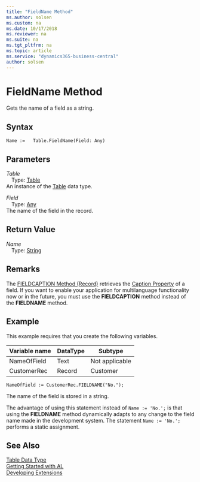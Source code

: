 ```yaml
---
title: "FieldName Method"
ms.author: solsen
ms.custom: na
ms.date: 10/17/2018
ms.reviewer: na
ms.suite: na
ms.tgt_pltfrm: na
ms.topic: article
ms.service: "dynamics365-business-central"
author: solsen
---
```

[//]: # (START>DO_NOT_EDIT)
[//]: # (IMPORTANT:Do not edit any of the content between here and the END>DO_NOT_EDIT.)
[//]: # (Any modifications should be made in the .xml files in the ModernDev repo.)
# FieldName Method
Gets the name of a field as a string.

## Syntax
```
Name :=   Table.FieldName(Field: Any)
```
## Parameters
*Table*  
&emsp;Type: [Table](table-data-type.md)  
An instance of the [Table](table-data-type.md) data type.  

*Field*  
&emsp;Type: [Any](../any/any-data-type.md)  
The name of the field in the record.
          


## Return Value
*Name*  
&emsp;Type: [String](../string/string-data-type.md)  
  


[//]: # (IMPORTANT: END>DO_NOT_EDIT)

## Remarks  
 The [FIELDCAPTION Method \(Record\)](../../methods/devenv-fieldcaption-method-record.md) retrieves the [Caption Property](../../properties/devenv-caption-property.md) of a field. If you want to enable your application for multilanguage functionality now or in the future, you must use the **FIELDCAPTION** method instead of the **FIELDNAME** method.  

## Example  
 This example requires that you create the following variables.  

|Variable name|DataType|Subtype|  
|-------------------|--------------|-------------|  
|NameOfField|Text|Not applicable|  
|CustomerRec|Record|Customer|  

```  
NameOfField := CustomerRec.FIELDNAME("No.");  
```  

 The name of the field is stored in a string.  

 The advantage of using this statement instead of `Name := 'No.';` is that using the **FIELDNAME** method dynamically adapts to any change to the field name made in the development system. The statement `Name := 'No.';` performs a static assignment.  


## See Also
[Table Data Type](table-data-type.md)  
[Getting Started with AL](../../devenv-get-started.md)  
[Developing Extensions](../../devenv-dev-overview.md)